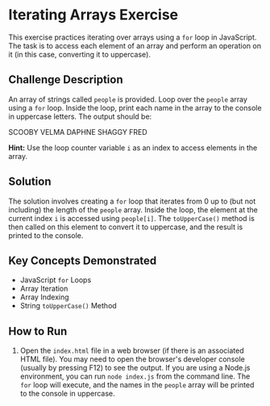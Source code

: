 # Iterating Arrays Exercise

This exercise practices iterating over arrays using a `for` loop in JavaScript. The task is to access each element of an array and perform an operation on it (in this case, converting it to uppercase).

## Challenge Description

An array of strings called `people` is provided.  Loop over the `people` array using a `for` loop. Inside the loop, print each name in the array to the console in uppercase letters. The output should be:

SCOOBY
VELMA
DAPHNE
SHAGGY
FRED

**Hint:** Use the loop counter variable `i` as an index to access elements in the array.

## Solution

The solution involves creating a `for` loop that iterates from 0 up to (but not including) the length of the `people` array. Inside the loop, the element at the current index `i` is accessed using `people[i]`. The `toUpperCase()` method is then called on this element to convert it to uppercase, and the result is printed to the console.

## Key Concepts Demonstrated

*   JavaScript `for` Loops
*   Array Iteration
*   Array Indexing
*   String `toUpperCase()` Method

## How to Run

1.  Open the `index.html` file in a web browser (if there is an associated HTML file). You may need to open the browser's developer console (usually by pressing F12) to see the output. If you are using a Node.js environment, you can run `node index.js` from the command line. The `for` loop will execute, and the names in the `people` array will be printed to the console in uppercase.